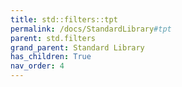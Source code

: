 ```yaml
---
title: std::filters::tpt
permalink: /docs/StandardLibrary#tpt
parent: std.filters
grand_parent: Standard Library
has_children: True
nav_order: 4
---
```

